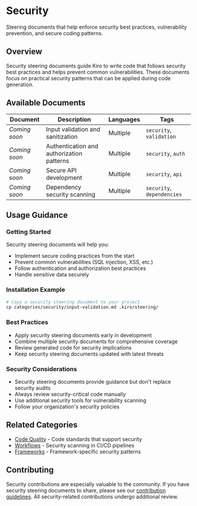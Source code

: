 # Security

Steering documents that help enforce security best practices, vulnerability prevention, and secure coding patterns.

## Overview

Security steering documents guide Kiro to write code that follows security best practices and helps prevent common vulnerabilities. These documents focus on practical security patterns that can be applied during code generation.

## Available Documents

| Document | Description | Languages | Tags |
|----------|-------------|-----------|------|
| *Coming soon* | Input validation and sanitization | Multiple | `security`, `validation` |
| *Coming soon* | Authentication and authorization patterns | Multiple | `security`, `auth` |
| *Coming soon* | Secure API development | Multiple | `security`, `api` |
| *Coming soon* | Dependency security scanning | Multiple | `security`, `dependencies` |

## Usage Guidance

### Getting Started

Security steering documents will help you:

- Implement secure coding practices from the start
- Prevent common vulnerabilities (SQL injection, XSS, etc.)
- Follow authentication and authorization best practices
- Handle sensitive data securely

### Installation Example

```bash
# Copy a security steering document to your project
cp categories/security/input-validation.md .kiro/steering/
```

### Best Practices

- Apply security steering documents early in development
- Combine multiple security documents for comprehensive coverage
- Review generated code for security implications
- Keep security steering documents updated with latest threats

### Security Considerations

- Security steering documents provide guidance but don't replace security audits
- Always review security-critical code manually
- Use additional security tools for vulnerability scanning
- Follow your organization's security policies

## Related Categories

- [Code Quality](../code-quality/) - Code standards that support security
- [Workflows](../workflows/) - Security scanning in CI/CD pipelines
- [Frameworks](../frameworks/) - Framework-specific security patterns

## Contributing

Security contributions are especially valuable to the community. If you have security steering documents to share, please see our [contribution guidelines](../../CONTRIBUTING.md). All security-related contributions undergo additional review.
